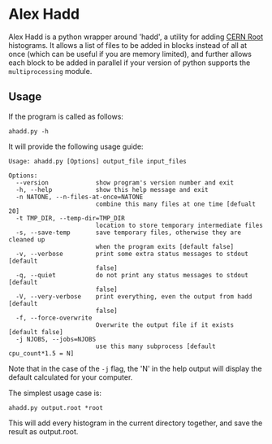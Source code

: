 Alex Hadd
=========

Alex Hadd is a python wrapper around 'hadd', a utility for adding [CERN
Root](http://root.cern.ch) histograms. It allows a list of files to be added in
blocks instead of all at once (which can be useful if you are memory limited),
and further allows each block to be added in parallel if your version of python
supports the `multiprocessing` module.

Usage
-----

If the program is called as follows:

    ahadd.py -h

It will provide the following usage guide:

    Usage: ahadd.py [Options] output_file input_files

    Options:
      --version             show program's version number and exit
      -h, --help            show this help message and exit
      -n NATONE, --n-files-at-once=NATONE
                            combine this many files at one time [defualt 20]
      -t TMP_DIR, --temp-dir=TMP_DIR
                            location to store temporary intermediate files
      -s, --save-temp       save temporary files, otherwise they are cleaned up
                            when the program exits [default false]
      -v, --verbose         print some extra status messages to stdout [default
                            false]
      -q, --quiet           do not print any status messages to stdout [default
                            false]
      -V, --very-verbose    print everything, even the output from hadd [default
                            false]
      -f, --force-overwrite
                            Overwrite the output file if it exists [default false]
      -j NJOBS, --jobs=NJOBS
                            use this many subprocess [default cpu_count*1.5 = N]

Note that in the case of the `-j` flag, the 'N' in the help output will display
the default calculated for your computer.

The simplest usage case is:

    ahadd.py output.root *root

This will add every histogram in the current directory together, and save the
result as output.root.
